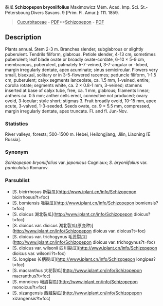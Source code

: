 裂瓜 **Schizopepon bryoniifolius** Maximowicz Mém. Acad. Imp. Sci. St.-Pétersbourg Divers Savans. 9 [Prim. Fl. Amur.]: 111. 1859.

> [Cucurbitaceae](http://www.iplant.cn/info/Cucurbitaceae?t=foc) - [PDF](http://www.iplant.cn/foc/pdf/Cucurbitaceae.pdf)>>[Schizopepon](http://www.iplant.cn/info/Schizopepon?t=foc) - [PDF](http://www.iplant.cn/foc/pdf/Schizopepon.pdf)

## Description

Plants annual. Stem 2-3 m. Branches slender, subglabrous or slightly puberulent. Tendrils filiform, glabrous. Petiole slender, 4-13 cm, sometimes puberulent; leaf blade ovate or broadly ovate-cordate, 6-10 × 5-9 cm, membranous, puberulent, palmately 5-7-veined, 3-7-angular or -lobed, margin irregularly dentate, apex acuminate; sinus semicircular. Flowers very small, bisexual, solitary or in 3-5-flowered racemes; peduncle filiform, 1-1.5 cm, puberulent; calyx segments lanceolate, ca. 1.5 mm, 1-veined, entire; corolla rotate; segments white, ca. 2 × 0.8-1 mm, 3-veined; stamens inserted at base of calyx tube, free, ca. 1 mm, glabrous; filaments linear; anthers ca. 0.5 mm; anther cells erect, connective not produced; ovary ovoid, 3-locular; style short; stigmas 3. Fruit broadly ovoid, 10-15 mm, apex acute, 3-valved, 1-3-seeded. Seeds ovate, ca. 9 × 5.5 mm, compressed, margin irregularly dentate, apex truncate. Fl. and fl. Jun-Nov.

### Statistics
River valleys, forests; 500-1500 m. Hebei, Heilongjiang, Jilin, Liaoning [E Russia].

### Synonym
*Schizopepon bryoniifolius* var. *japonicus* Cogniaux; *S. bryoniifolius* var. *paniculatus* Komarov.



### Parsublist

* [S.  bicirrhosus  新裂瓜](http://www.iplant.cn/info/Schizopepon bicirrhosus?t=foc)
* [S.  bomiensis  喙裂瓜](http://www.iplant.cn/info/Schizopepon bomiensis?t=foc)
* [S.  dioicus  湖北裂瓜](http://www.iplant.cn/info/Schizopepon dioicus?t=foc)
* [S.  dioicus var. dioicus  湖北裂瓜(原变种)](http://www.iplant.cn/info/Schizopepon dioicus var. dioicus?t=foc)
* [S.  dioicus var. trichogynus  毛蕊裂瓜](http://www.iplant.cn/info/Schizopepon dioicus var. trichogynus?t=foc)
* [S.  dioicus var. wilsonii  四川裂瓜](http://www.iplant.cn/info/Schizopepon dioicus var. wilsonii?t=foc)
* [S.  longipes  长柄裂瓜](http://www.iplant.cn/info/Schizopepon longipes?t=foc)
* [S.  macranthus  大花裂瓜](http://www.iplant.cn/info/Schizopepon macranthus?t=foc)
* [S.  monoicus  峨眉裂瓜](http://www.iplant.cn/info/Schizopepon monoicus?t=foc)
* [S.  xizangensis  西藏裂瓜](http://www.iplant.cn/info/Schizopepon xizangensis?t=foc)
